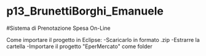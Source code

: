 # p13_BrunettiBorghi_Emanuele

#Sistema di Prenotazione Spesa On-Line

Come importare il progetto in Eclipse:
-Scaricarlo in formato .zip
-Estrarre la cartella
-Importare il progetto "EperMercato" come folder
